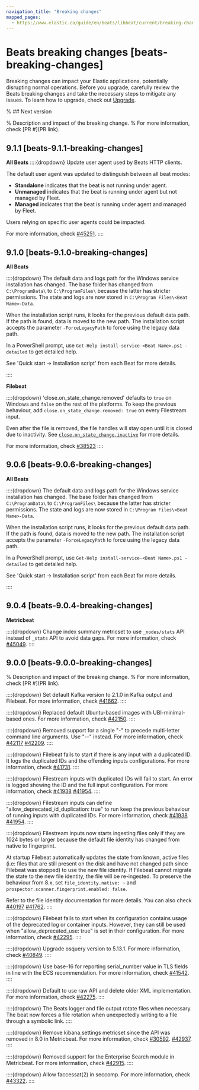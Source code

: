 ```yaml
---
navigation_title: "Breaking changes"
mapped_pages:
  - https://www.elastic.co/guide/en/beats/libbeat/current/breaking-changes.html
---
```


# Beats breaking changes [beats-breaking-changes]
Breaking changes can impact your Elastic applications, potentially disrupting normal operations. Before you upgrade, carefully review the Beats breaking changes and take the necessary steps to mitigate any issues. To learn how to upgrade, check out [Upgrade](docs-content://deploy-manage/upgrade.md).

% ## Next version

% Description and impact of the breaking change.
% For more information, check [PR #](PR link).

## 9.1.1 [beats-9.1.1-breaking-changes]

**All Beats**
::::{dropdown} Update user agent used by Beats HTTP clients.

The default user agent was updated to distinguish between all beat modes:

* **Standalone** indicates that the beat is not running under agent.
* **Unmanaged** indicates that the beat is running under agent but not managed by Fleet.
* **Managed** indicates that the beat is running under agent and managed by Fleet.

Users relying on specific user agents could be impacted.

For more information, check [#45251]({{beats-pull}}45251).
::::

## 9.1.0 [beats-9.1.0-breaking-changes]

**All Beats**

::::{dropdown} The default data and logs path for the Windows service installation has changed.
The base folder has changed from `C:\ProgramData\` to `C:\ProgramFiles\`
because the latter has stricter permissions. The state
and logs are now stored in `C:\Program Files\<Beat Name>-Data`.

When the installation script runs, it looks for the previous default
data path. If the path is found, data is moved to the new path.
The installation script accepts the parameter `-ForceLegacyPath` to
force using the legacy data path.

In a PowerShell prompt, use `Get-Help install-service-<Beat Name>.ps1
-detailed` to get detailed help.

See 'Quick start -> Installation script' from each Beat for more
details.

::::

**Filebeat**

::::{dropdown} 'close.on_state_change.removed' defaults to `true` on Windows and `false` on the rest of the platforms.
To keep the previous behaviour, add `close.on_state_change.removed:
true` on every Filestream input.

Even after the file is removed, the file handles will stay open until
it is closed due to
inactivity. See [`close.on_state_change.inactive`](https://www.elastic.co/docs/reference/beats/filebeat/filebeat-input-filestream#filebeat-input-filestream-close-inactive)
for more details.

For more information, check [#38523](https://github.com/elastic/beats/issues/38523)
::::

## 9.0.6 [beats-9.0.6-breaking-changes]

**All Beats**

::::{dropdown} The default data and logs path for the Windows service installation has changed.
The base folder has changed from `C:\ProgramData\` to
`C:\ProgramFiles\` because the latter has stricter permissions. The state
and logs are now stored in `C:\Program Files\<Beat Name>-Data`.

When the installation script runs, it looks for the previous default
data path. If the path is found, data is moved to the new path.
The installation script accepts the parameter `-ForceLegacyPath` to
force using the legacy data path.

In a PowerShell prompt, use `Get-Help install-service-<Beat Name>.ps1
-detailed` to get detailed help.

See 'Quick start -> Installation script' from each Beat for more
details.

::::

## 9.0.4 [beats-9.0.4-breaking-changes]

**Metricbeat**

::::{dropdown} Change index summary metricset to use `_nodes/stats` API instead of `_stats` API to avoid data gaps.
For more information, check  [#45049]({{beats-pull}}45049).
::::

## 9.0.0 [beats-9.0.0-breaking-changes]

% Description and impact of the breaking change.
% For more information, check [PR #](PR link).

::::{dropdown} Set default Kafka version to 2.1.0 in Kafka output and Filebeat.
For more information, check [#41662]({{beats-pull}}41662).
::::

::::{dropdown} Replaced default Ubuntu-based images with UBI-minimal-based ones.
For more information, check  [#42150]({{beats-pull}}42150).
::::

::::{dropdown} Removed support for a single "-" to precede multi-letter command line arguments.  Use "--" instead.
For more information, check [#42117]({{beats-issue}}42117) [#42209]({{beats-pull}}42209).
::::

::::{dropdown} Filebeat fails to start if there is any input with a duplicated ID. It logs the duplicated IDs and the offending inputs configurations.
For more information, check [#41731]({{beats-pull}}41731).
::::

::::{dropdown} Filestream inputs with duplicated IDs will fail to start. An error is logged showing the ID and the full input configuration.
For more information, check [#41938]({{beats-issue}}41938) [#41954]({{beats-pull}}41954).
::::

::::{dropdown} Filestream inputs can define "allow_deprecated_id_duplication: true" to run keep the previous behaviour of running inputs with duplicated IDs.
For more information, check [#41938]({{beats-issue}}41938) [#41954]({{beats-pull}}41954).
::::

::::{dropdown} Filestream inputs now starts ingesting files only if they are 1024 bytes or larger because the default file identity has changed from native to fingerprint.

At startup Filebeat automatically updates the state from known, active files (i.e: files that are still present on the disk and have not changed path since Filebeat was stopped) to use the new file identity. If Filebeat cannot migrate the state to the new file identity, the file will be re-ingested. To preserve the behaviour from 8.x, set `file_identity.native: ~` and `prospector.scanner.fingerprint.enabled: false`.

Refer to the file identity documentation for more details. You can also check [#40197]({{beats-issue}}40197) [#41762]({{beats-pull}}41762).
::::

::::{dropdown} Filebeat fails to start when its configuration contains usage of the deprecated log or container inputs. However, they can still be used when "allow_deprecated_use: true" is set in their configuration.
For more information, check [#42295]({{beats-pull}}42295).
::::

::::{dropdown} Upgrade osquery version to 5.13.1.
For more information, check [#40849]({{beats-pull}}40849).
::::

::::{dropdown} Use base-16 for reporting serial_number value in TLS fields in line with the ECS recommendation.
For more information, check [#41542]({{beats-pull}}41542).
::::

::::{dropdown} Default to use raw API and delete older XML implementation.
For more information, check [#42275]({{beats-pull}}42275).
::::

::::{dropdown} The Beats logger and file output rotate files when necessary. The beat now forces a file rotation when unexpectedly writing to a file through a symbolic link.
::::

::::{dropdown} Remove kibana.settings metricset since the API was removed in 8.0 in Metricbeat.
For more information, check [#30592]({{beats-issue}}30592). [#42937]({{beats-pull}}42937).
::::

::::{dropdown} Removed support for the Enterprise Search module in Metricbeat.
For more information, check [#42915]({{beats-pull}}42915).
::::

::::{dropdown} Allow faccessat(2) in seccomp.
For more information, check [#43322]({{beats-pull}}43322).
::::
